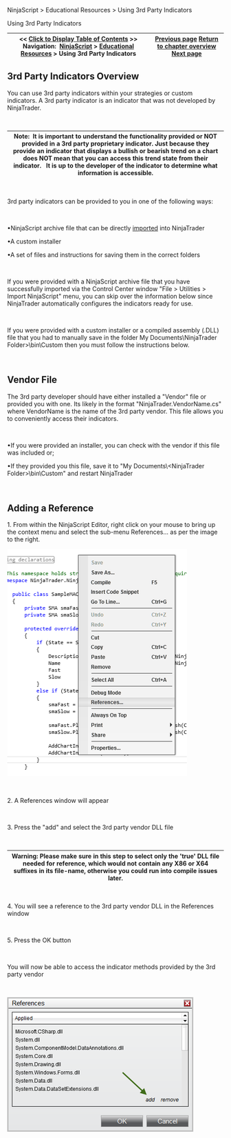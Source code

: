 ﻿


NinjaScript \> Educational Resources \> Using 3rd Party Indicators






















Using 3rd Party Indicators







| \<\< [Click to Display Table of Contents](using_3rd_party_indicators.md) \>\> **Navigation:**     [NinjaScript](ninjascript-1.md) \> [Educational Resources](educational_resources-1.md) \> Using 3rd Party Indicators | [Previous page](understanding_the_lifecycle_of-1.md) [Return to chapter overview](educational_resources-1.md) [Next page](using_atm_strategies-1.md) |
| --- | --- |











## 3rd Party Indicators Overview


You can use 3rd party indicators within your strategies or custom indicators. A 3rd party indicator is an indicator that was not developed by NinjaTrader. 


 




| Note:  It is important to understand the functionality provided or NOT provided in a 3rd party proprietary indicator. Just because they provide an indicator that displays a bullish or bearish trend on a chart does NOT mean that you can access this trend state from their indicator.   It is up to the developer of the indicator to determine what information is accessible. |
| --- |



 


3rd party indicators can be provided to you in one of the following ways:


 


•NinjaScript archive file that can be directly [imported](import-1.md) into NinjaTrader  

•A custom installer 

•A set of files and instructions for saving them in the correct folders 

 


If you were provided with a NinjaScript archive file that you have successfully imported via the Control Center window "File \> Utilities \> Import NinjaScript" menu, you can skip over the information below since NinjaTrader automatically configures the indicators ready for use.


 


If you were provided with a custom installer or a compiled assembly (.DLL) file that you had to manually save in the folder My Documents\\NinjaTrader Folder\>\\bin\\Custom then you must follow the instructions below.


 


## Vendor File


The 3rd party developer should have either installed a "Vendor" file or provided you with one. Its likely in the format "NinjaTrader.VendorName.cs" where VendorName is the name of the 3rd party vendor. This file allows you to conveniently access their indicators.


 


•If you were provided an installer, you can check with the vendor if this file was included or; 

•If they provided you this file, save it to "My Documents\\\<NinjaTrader Folder\>\\bin\\Custom" and restart NinjaTrader 

 


## Adding a Reference


1\. From within the NinjaScript Editor, right click on your mouse to bring up the context menu and select the sub\-menu References... as per the image to the right.


![Tips_1](tips_1.png)


 


2\. A References window will appear


 


3\. Press the "add" and select the 3rd party vendor DLL file


 




| Warning: Please make sure in this step to select only the 'true' DLL file needed for reference, which would not contain any X86 or X64 suffixes in its file\-name, otherwise you could run into compile issues later. |
| --- |



 


4\. You will see a reference to the 3rd party vendor DLL in the References window


 


5\. Press the OK button


 


You will now be able to access the indicator methods provided by the 3rd party vendor


 


![Tips_2](tips_2.png)








